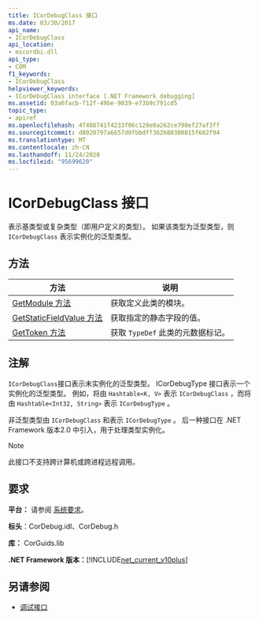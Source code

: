```yaml
---
title: ICorDebugClass 接口
ms.date: 03/30/2017
api_name:
- ICorDebugClass
api_location:
- mscordbi.dll
api_type:
- COM
f1_keywords:
- ICorDebugClass
helpviewer_keywords:
- ICorDebugClass interface [.NET Framework debugging]
ms.assetid: 03a6facb-f12f-49be-9839-e73b9c791cd5
topic_type:
- apiref
ms.openlocfilehash: 4f488741f4233f06c128e0a262ce798ef27af3ff
ms.sourcegitcommit: d8020797a6657d0fbbdff362b80300815f682f94
ms.translationtype: MT
ms.contentlocale: zh-CN
ms.lasthandoff: 11/24/2020
ms.locfileid: "95699620"
---
```

# <a name="icordebugclass-interface"></a>ICorDebugClass 接口

表示基类型或复杂类型（即用户定义的类型）。 如果该类型为泛型类型，则 `ICorDebugClass` 表示实例化的泛型类型。  
  
## <a name="methods"></a>方法  
  
|方法|说明|  
|------------|-----------------|  
|[GetModule 方法](icordebugclass-getmodule-method.md)|获取定义此类的模块。|  
|[GetStaticFieldValue 方法](icordebugclass-getstaticfieldvalue-method.md)|获取指定的静态字段的值。|  
|[GetToken 方法](icordebugclass-gettoken-method.md)|获取 `TypeDef` 此类的元数据标记。|  
  
## <a name="remarks"></a>注解  

 `ICorDebugClass`接口表示未实例化的泛型类型。 ICorDebugType 接口表示一个实例化的泛型类型。 例如，将由 `Hashtable<K, V>` 表示 `ICorDebugClass` ，而将由 `Hashtable<Int32, String>` 表示 `ICorDebugType` 。  
  
 非泛型类型由 `ICorDebugClass` 和表示 `ICorDebugType` 。 后一种接口在 .NET Framework 版本2.0 中引入，用于处理类型实例化。  
  
> [!NOTE]
> 此接口不支持跨计算机或跨进程远程调用。  
  
## <a name="requirements"></a>要求  

 **平台：** 请参阅 [系统要求](../../get-started/system-requirements.md)。  
  
 **标头**：CorDebug.idl、CorDebug.h  
  
 **库：** CorGuids.lib  
  
 **.NET Framework 版本：**[!INCLUDE[net_current_v10plus](../../../../includes/net-current-v10plus-md.md)]  
  
## <a name="see-also"></a>另请参阅

- [调试接口](debugging-interfaces.md)

